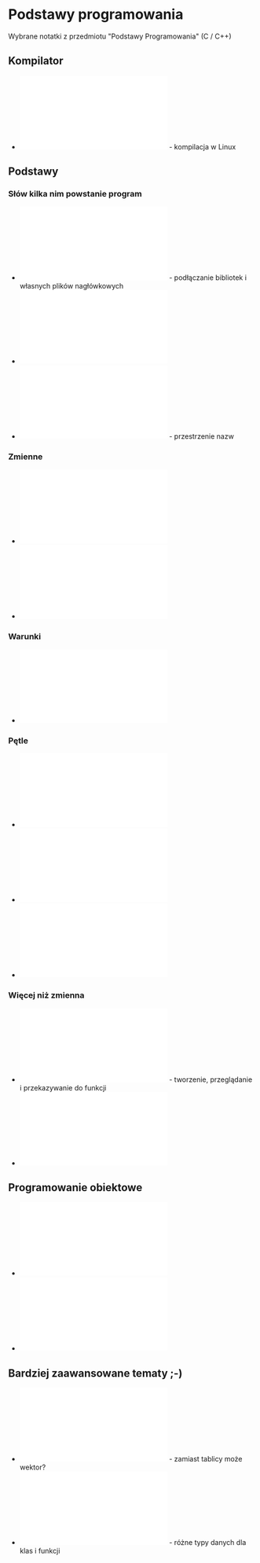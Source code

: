 # Podstawy programowania

Wybrane notatki z przedmiotu "Podstawy Programowania" (C / C++)

## Kompilator

* ![Kompilacja w g++](g++.md) - kompilacja w Linux

## Podstawy

### Słów kilka nim powstanie program 
* ![Dyrektywa include](include.md) - podłączanie bibliotek i własnych plików nagłówkowych
* ![Dyrektywa define](define.md)
* ![Czym jest namespace std](std.md) - przestrzenie nazw

### Zmienne 
* ![Zmienna i typy zmiennych](zmienna.md)
* ![Wskaźniki](wskazniki.md) 

### Warunki 
* ![Instrukcja warunkowa if](if.md) 

### Pętle
* ![Pętla for](for.md)
* ![Pętla while](while.md) 
* ![Pętla do while](dowhile.md)

### Więcej niż zmienna  
* ![Tablice i macierze](tablice.md) - tworzenie, przeglądanie i przekazywanie do funkcji
* ![Struktura](struktura.md) 


## Programowanie obiektowe

* ![Obiekt](obiekt.md)
* ![Dziedziczenie](obiekt_dziedziczenie.md)

## Bardziej zaawansowane tematy ;-)

* ![Wektor](wektor.md) - zamiast tablicy może wektor?
* ![Template](template.md) - różne typy danych dla klas i funkcji


